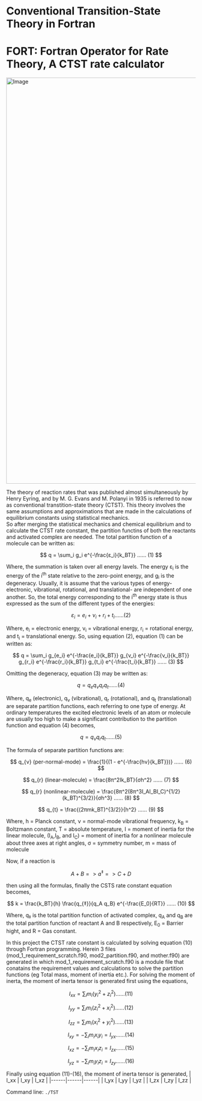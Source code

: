 # Conventional Transition-State Theory in Fortran
# FORT: Fortran Operator for Rate Theory, A CTST rate calculator
<img width="1440" height="1080" alt="Image" src="https://github.com/user-attachments/assets/e2052a93-ca0e-4fd0-8428-3042c930489b" />

The theory of reaction rates that was published almost simultaneously by Henry Eyring, and by M. G. Evans and M. Polanyi in 1935 is referred to now as conventional transtition-state theory (CTST). This theory involves the same assumptions and approximations that are made in the calculations of equilibrium constants using statistical mechanics.\
So after merging the statistical mechanics and chemical equilibrium and to calculate the CTST rate constant, the partition functins of both the reactants and activated complex are needed. The total partition function of a molecule can be written as:
<p align="center">


$$
q = \sum_i g_i e^{-\frac{ε_i}{k_BT}} ...... (1)
$$


</p>

Where, the summation is taken over all energy lavels. The energy ε<sub>i</sub> is the energy of the i<sup>th</sup> state relative to the zero-point energy, and g<sub>i</sub> is the degeneracy. Usually, it is assume that the various types of energy- electronic, vibrational, rotational, and translational- are independent of one another. So, the total energy corresponding to the i<sup>th</sup> energy state is thus expressed as the sum of the different types of the energies:
<p align="center">


$$
ε_i = e_i + ν_i + r_i + t_i  ...... (2)
$$


</p>

Where, e<sub>i</sub> = electronic energy, ν<sub>i</sub> = vibrational energy, r<sub>i</sub> = rotational energy, and t<sub>i</sub> = translational energy. So, using equation (2), equation (1) can be written as:
<p align="center">


$$
q = \sum_i g_{e_i} e^{-\frac{e_i}{k_BT}}  g_{ν_i} e^{-\frac{ν_i}{k_BT}}  g_{r_i} e^{-\frac{r_i}{k_BT}}  g_{t_i} e^{-\frac{t_i}{k_BT}}  ...... (3)
$$


</p>

Omitting the degeneracy, equation (3) may be written as:
<p align="center">


$$
q = q_{e} q_{ν} q_{r} q_{t}  ...... (4)
$$


</p>

Where, q<sub>e</sub> (electronic), q<sub>ν</sub> (vibrational), q<sub>r</sub> (rotational), and q<sub>t</sub> (translational) are separate partition functions, each referring to one type of energy. At ordinary temperatures the excited electronic levels of an atom or molecule are
usually too high to make a significant contribution to the partition function and equation (4) becomes,
<p align="center">


$$
q = q_{ν} q_{r} q_{t}  ...... (5)
$$


</p>

The formula of separate partition functions are:
<p align="center">


$$
q_{ν} (per-normal-mode) =  \frac{1}{(1 - e^{-\frac{hν}{k_BT}})}  ...... (6)
$$

$$
q_{r} (linear-molecule) =  \frac{8π^2Ik_BT}{σh^2}  ...... (7)
$$

$$
q_{r} (nonlinear-molecule) =  \frac{8π^2(8π^3I_AI_BI_C)^{1/2}(k_BT)^{3/2}}{σh^3}  ...... (8)
$$

$$
q_{t} =  \frac{(2πmk_BT)^{3/2}}{h^2}  ...... (9)
$$
</p>

Where, h = Planck constant, ν = normal-mode vibrational frequency, k<sub>B</sub> = Boltzmann constant, T = absolute temperature, I = moment of inertia for the linear molecule, (I<sub>A</sub>,I<sub>B</sub>, and I<sub>C</sub>) = moment of inertia for a nonlinear molecule about three axes at right angles, σ = symmetry number, m = mass of molecule

Now, if a reaction is
<p align="center">


$$
A + B => a^{‡} => C + D 
$$


</p> 
then using all the formulas, finally the CSTS rate constant equation becomes,
<p align="center">


$$
k = \frac{k_BT}{h} \frac{q_{‡}}{q_A q_B} e^{-\frac{E_0}{RT}}  ...... (10)
$$


</p>

Where, q<sub>‡</sub> is the total partition function of activated complex, q<sub>A</sub> and q<sub>B</sub> are the total partition function of reactant A and B respectively, E<sub>0</sub> = Barrier hight, and R = Gas constant.


In this project the CTST rate constant is calculated by solving equation (10) through Fortran programming. Herein 3 files (mod_1_requirement_scratch.f90, mod2_partition.f90, and mother.f90) are generated in which mod_1_requirement_scratch.f90 is a module file that conatains the requirement values and calculations to solve the partition functions (eg Total mass, moment of inertia etc.). For solving the moment of inerta, the moment of inerta tensor is generated first using the equations,
<p align="center">


$$
I_{xx} = \sum_im_i(y_i^2 + z_i^2)  ......(11)
$$


$$
I_{yy} = \sum_im_i(z_i^2 + x_i^2)   ......(12)
$$


$$
I_{zz} = \sum_im_i(x_i^2 + y_i^2)  ......(13)
$$


$$
I_{xy} = -\sum_im_ix_iy_i = I_{yx}  ......(14)
$$


$$
I_{xz} = -\sum_im_ix_iz_i = I_{zx}  ......(15)
$$


$$
I_{yz} = -\sum_im_iy_iz_i = I_{zy}  ......(16)
$$


</p>

Finally using equation (11)-(16), the moment of inerta tensor is generated,
  | I_xx | I_xy | I_xz |
  |------|------|------|
  | I_yx | I_yy | I_yz |
  | I_zx | I_zy | I_zz |



Command line: ```./TST```
